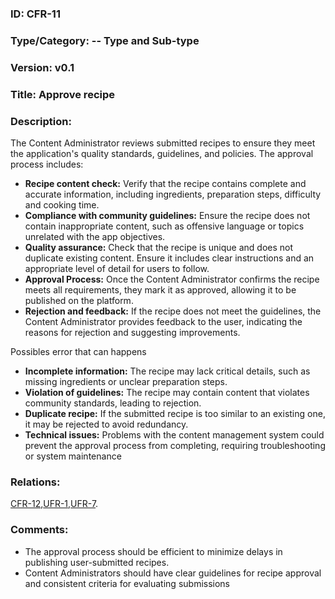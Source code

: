 ### ID: CFR-11
 
### Type/Category: -- Type and Sub-type

### Version: v0.1
 
### Title: Approve recipe
  
### Description: 
The Content Administrator reviews submitted recipes to ensure they meet the application's quality standards, guidelines, and policies. The approval process includes:

* **Recipe content check:** Verify that the recipe contains complete and accurate information, including ingredients, preparation steps, difficulty and cooking time.
* **Compliance with community guidelines:** Ensure the recipe does not contain inappropriate content, such as offensive language or topics unrelated with the app objectives.
* **Quality assurance:** Check that the recipe is unique and does not duplicate existing content. Ensure it includes clear instructions and an appropriate level of detail for users to follow.
* **Approval Process:** Once the Content Administrator confirms the recipe meets all requirements, they mark it as approved, allowing it to be published on the platform.
* **Rejection and feedback:** If the recipe does not meet the guidelines, the Content Administrator provides feedback to the user, indicating the reasons for rejection and suggesting improvements.

Possibles error that can happens
* **Incomplete information:** The recipe may lack critical details, such as missing ingredients or unclear preparation steps.
* **Violation of guidelines:** The recipe may contain content that violates community standards, leading to rejection.
* **Duplicate recipe:** If the submitted recipe is too similar to an existing one, it may be rejected to avoid redundancy.
* **Technical issues:** Problems with the content management system could prevent the approval process from completing, requiring troubleshooting or system maintenance

### Relations: 
[CFR-12](https://github.com/carmensat/RECIPE-ROULETTE/blob/main/REQUIREMENTS/CFR-12.md),[UFR-1](https://github.com/carmensat/RECIPE-ROULETTE/blob/main/REQUIREMENTS/UFR-1.md),[UFR-7](https://github.com/carmensat/RECIPE-ROULETTE/blob/main/REQUIREMENTS/UFR-7.md). 


### Comments: 
* The approval process should be efficient to minimize delays in publishing user-submitted recipes.
* Content Administrators should have clear guidelines for recipe approval and consistent criteria for evaluating submissions

